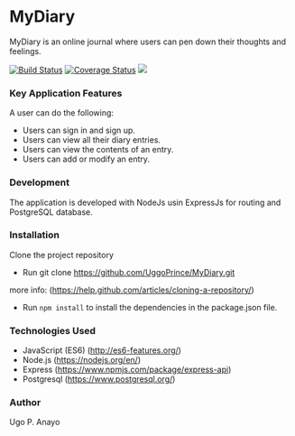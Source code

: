 # MyDiary
MyDiary is an online journal where users can pen down their thoughts and feelings.

[![Build Status](https://travis-ci.org/UggoPrince/MyDiary.svg?branch=ft-get-entries-endpoint-#159297489)](https://travis-ci.org/UggoPrince/MyDiary) <a href='https://coveralls.io/github/UggoPrince/MyDiarybranch=ft-get-entries-endpoint-#159297489'><img src='https://coveralls.io/repos/github/UggoPrince/MyDiary/badge.svg?branch=ft-get-entries-endpoint-#159297489' alt='Coverage Status' /></a> <a href="https://codeclimate.com/github/UggoPrince/MyDiary/test_coverage"><img src="https://api.codeclimate.com/v1/badges/cd2bf5a44988d893158c/test_coverage" /></a>

### Key Application Features
A user can do the following:

- Users can sign in and sign up.
- Users can view all their diary entries.
- Users can view the contents of an entry.
- Users can add or modify an entry.

### Development

The application is developed with NodeJs usin ExpressJs for routing and PostgreSQL database.

### Installation
Clone the project repository

- Run git clone https://github.com/UggoPrince/MyDiary.git

more info: (https://help.github.com/articles/cloning-a-repository/)

- Run ```npm install``` to install the dependencies in the package.json file.

### Technologies Used

- JavaScript (ES6) (http://es6-features.org/)
- Node.js (https://nodejs.org/en/)
- Express (https://www.npmjs.com/package/express-api)
- Postgresql (https://www.postgresql.org/)

### Author
Ugo P. Anayo